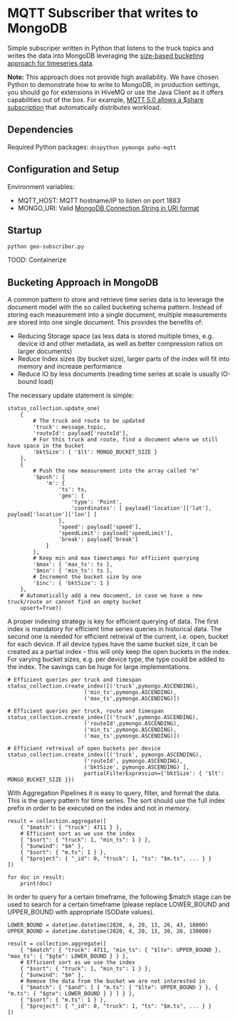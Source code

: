 # MQTT Subscriber that writes to MongoDB

Simple subscriper written in Python that listens to the truck topics and writes the data into MongoDB leveraging the [size-based bucketing approach for timeseries data](https://www.mongodb.com/collateral/time-series-best-practices).

**Note:** This approach does not provide high availability. We have chosen Python to demonstrate how to write to MongoDB, in production settings, you should go for extensions in HiveMQ or use the Java Client as it offers capabilities out of the box. For example, [MQTT 5.0 allows a $share subscription](https://www.hivemq.com/blog/mqtt5-essentials-part7-shared-subscriptions/) that automatically distributes workload.

## Dependencies

Required Python packages: `dnspython pymongo paho-mqtt`

## Configuration and Setup

Environment variables:
- MQTT_HOST: MQTT hostname/IP to listen on port 1883
- MONGO_URI: Valid [MongoDB Connection String in URI format](https://docs.mongodb.com/manual/reference/connection-string/)

## Startup

`python geo-subscriber.py`

TOOD: Containerize

## Bucketing Approach in MongoDB

A common pattern to store and retrieve time series data is to leverage the document model with the so called bucketing schema pattern. Instead of storing each measurement into a single document, multiple measurements are stored into one single document. This provides the benefits of:
- Reducing Storage space (as less data is stored multiple times, e.g. device id and other metadata, as well as better compression ratios on larger documents)
- Reduce Index sizes (by bucket size), larger parts of the index will fit into memory and increase performance
- Reduce IO by less documents (reading time series at scale is usually IO-bound load)

The necessary update statement is simple:

```
status_collection.update_one(
	{
		# The truck and route to be updated
		'truck': message.topic,
		'routeId': payload['routeId'],
		# For this truck and route, find a document where we still have space in the bucket
		'bktSize': { '$lt': MONGO_BUCKET_SIZE }
	},
	{
		# Push the new measurement into the array called "m"
		'$push': { 
			'm': {
				'ts': ts,
				'geo': {
					'type': 'Point',
					'coordinates': [ payload['location']['lat'], payload['location']['lon'] ]
				},
				'speed': payload['speed'],
				'speedLimit': payload['speedLimit'],
				'break': payload['break']
			}
		},
		# Keep min and max timestamps for efficient querying
		'$max': { 'max_ts': ts },
		'$min': { 'min_ts': ts },
		# Increment the bucket size by one
		'$inc': { 'bktSize': 1 }
	},
	# Automatically add a new document, in case we have a new truck/route or cannot find an empty bucket
	upsert=True))
```
A proper indexing strategy is key for efficient querying of data. The first index is mandatory for efficient time series queries in historical data. The second one is needed for efficient retreival of the current, i.e. open, bucket for each device. If all device types have the same bucket size, it can be created as a partial index - this will only keep the open buckets in the index. For varying bucket sizes, e.g. per device type, the type could be added to the index. The savings can be huge for large implementations.

```
# Efficient queries per truck and timespan
status_collection.create_index([('truck',pymongo.ASCENDING),
                        ('min_ts',pymongo.ASCENDING),
                        ('max_ts',pymongo.ASCENDING)])

# Efficient queries per truck, route and timespan
status_collection.create_index([('truck',pymongo.ASCENDING),
                        ('routeId',pymongo.ASCENDING),
                        ('min_ts',pymongo.ASCENDING),
                        ('max_ts',pymongo.ASCENDING)])

# Efficient retreival of open buckets per device
status_collection.create_index([('truck', pymongo.ASCENDING),
						('routeId', pymongo.ASCENDING),
						('bktSize', pymongo.ASCENDING) ], 
						partialFilterExpression={'bktSize': { '$lt': MONGO_BUCKET_SIZE }})
```

With Aggregation Pipelines it is easy to query, filter, and format the data. This is the query pattern for time series. The sort should use the full index prefix in order to be executed on the index and not in memory.

```
result = collection.aggregate([
    { "$match": { "truck": 4711 } },
    # Efficient sort as we use the index
    { "$sort": { "truck": 1, "min_ts": 1 } },
    { "$unwind": "$m" },
    { "$sort": { "m.ts": 1 } },
    { "$project": { "_id": 0, "truck": 1, "ts": "$m.ts", ... } }
])

for doc in result:
    print(doc)
```

In order to query for a certain timeframe, the following $match stage can be used to search for a certain timeframe (please replace LOWER_BOUND and UPPER_BOUND with appropriate ISODate values).

```
LOWER_BOUND = datetime.datetime(2020, 4, 20, 13, 26, 43, 18000)
UPPER_BOUND = datetime.datetime(2020, 4, 20, 13, 30, 26, 130000) 

result = collection.aggregate([
    { "$match": { "truck": 4711, "min_ts": { "$lte": UPPER_BOUND }, "max_ts": { "$gte": LOWER_BOUND } } },
    # Efficient sort as we use the index
    { "$sort": { "truck": 1, "min_ts": 1 } },
    { "$unwind": "$m" },
    # Remove the data from the bucket we are not interested in
    { "$match": { "$and": [ { "m.ts": { "$lte": UPPER_BOUND } }, { "m.ts": { "$gte": LOWER_BOUND } } ] } },
    { "$sort": { "m.ts": 1 } },
    { "$project": { "_id": 0, "truck": 1, "ts": "$m.ts", ... } }
])
```

